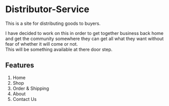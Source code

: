 # Distributor-Service
This is a site for distributing goods to buyers.<br>

I have decided to work on this in order to get together business back home and get the community somewhere they can get all what they want without fear of whether it will come or not.<br>
This will be something available at there door step.

<h2><b>Features</b></h2>
<ol>
  <li>Home</li>
  <li>Shop</li>
  <li>Order & Shipping</li>
  <li>About</li>
  <li>Contact Us</li>
</ol>
